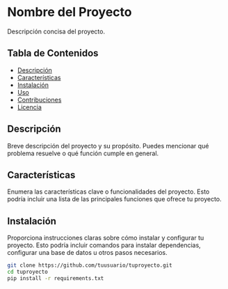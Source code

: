 # Nombre del Proyecto

Descripción concisa del proyecto.

## Tabla de Contenidos

- [Descripción](#descripción)
- [Características](#características)
- [Instalación](#instalación)
- [Uso](#uso)
- [Contribuciones](#contribuciones)
- [Licencia](#licencia)

## Descripción

Breve descripción del proyecto y su propósito. Puedes mencionar qué problema resuelve o qué función cumple en general.

## Características

Enumera las características clave o funcionalidades del proyecto. Esto podría incluir una lista de las principales funciones que ofrece tu proyecto.

## Instalación

Proporciona instrucciones claras sobre cómo instalar y configurar tu proyecto. Esto podría incluir comandos para instalar dependencias, configurar una base de datos u otros pasos necesarios.

```bash
git clone https://github.com/tuusuario/tuproyecto.git
cd tuproyecto
pip install -r requirements.txt
